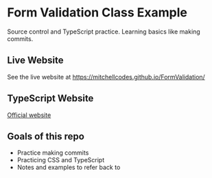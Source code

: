 # Form Validation Class Example
Source control and TypeScript practice. Learning basics like making commits.

## Live Website
See the live website at https://mitchellcodes.github.io/FormValidation/

## TypeScript Website
[Official website](https://www.typescriptlang.org/)

## Goals of this repo
- Practice making commits
- Practicing CSS and TypeScript
- Notes and examples to refer back to

